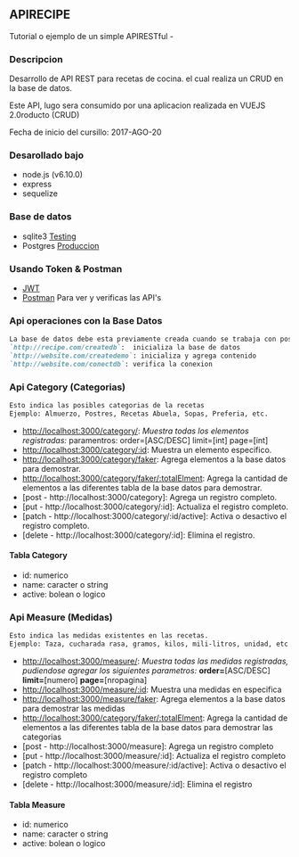 ## APIRECIPE
Tutorial o ejemplo de un simple APIRESTful -


### Descripcion

Desarrollo de API REST para recetas de cocina. el cual realiza un CRUD en la base de datos.

Este API, lugo sera consumido por una aplicacion realizada en VUEJS 2.0roducto (CRUD)

Fecha de inicio del cursillo: 2017-AGO-20


### Desarollado bajo

- node.js (v6.10.0)
- express
- sequelize


### Base de datos

- sqlite3 	[Testing](https://www.sqlite.org/)
- Postgres 	[Produccion](https://www.postgresql.org/)


### Usando Token & Postman

- [JWT](https://jwt.io/)
- [Postman](https://www.getpostman.com/) Para ver y verificas las API's

### Api operaciones con la Base Datos
```markdown
La base de datos debe esta previamente creada cuando se trabaja con postgres
`http://recipe.com/createdb`:  inicializa la base de datos
`http://website.com/createdemo`: inicializa y agrega contenido
`http://website.com/conectdb`: verifica la conexion
```

### Api Category (Categorias)
```markdown
Esto indica las posibles categorias de la recetas
Ejemplo: Almuerzo, Postres, Recetas Abuela, Sopas, Preferia, etc.
```
- [http://localhost:3000/category/](): _Muestra todas los elementos registradas:_ paramentros: order=[ASC/DESC] limit=[int] page=[int]
- [http://localhost:3000/category/:id](): Muestra un elemento especifico.
- [http://localhost:3000/category/faker](http://localhost:3000/category/faker): Agrega elementos a la base datos para demostrar.
- [http://localhost:3000/category/faker/:totalElment](http://localhost:3000/category/faker/20): Agrega la cantidad de elementos a las diferentes tabla de la base datos para demostrar.
- [post - http://localhost:3000/category]: Agrega un registro completo.
- [put - http://localhost:3000/category/:id]: Actualiza el registro completo.
- [patch - http://localhost:3000/category/:id/active]: Activa o desactivo el registro completo.
- [delete - http://localhost:3000/category/:id]: Elimina el registro.

#### Tabla Category
- id: numerico
- name: caracter o string
- active: bolean o logico

### Api Measure (Medidas)
```markdown
Esto indica las medidas existentes en las recetas.
Ejemplo: Taza, cucharada rasa, gramos, kilos, mili-litros, unidad, etc
```
- [http://localhost:3000/measure/](http://localhost:3000/measure/): _Muestra todas las medidas registradas, pudiendose agregar los siguientes parametros:_ **order=**[ASC/DESC] **limit=**[numero] **page=**[nropagina]
- [http://localhost:3000/measure/:id](http://localhost:3000/measure/6): Muestra una medidas en especifica
- [http://localhost:3000/measure/faker](http://localhost:3000/measure/faker): Agrega elementos a la base datos para demostrar las medidas
- [http://localhost:3000/category/faker/:totalElment](http://localhost:3000/category/faker/20): Agrega la cantidad de elementos a las diferentes tabla de la base datos para demostrar las categorias
- [post - http://localhost:3000/measure]: Agrega un registro completo
- [put - http://localhost:3000/measure/:id]: Actualiza el registro completo
- [patch - http://localhost:3000/measure/:id/active]: Activa o desactivo el registro completo
- [delete - http://localhost:3000/measure/:id]: Elimina el registro

#### Tabla Measure
- id: numerico
- name: caracter o string
- active: bolean o logico

